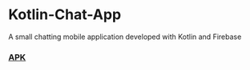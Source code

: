 # Kotlin-Chat-App
A small chatting mobile application developed with Kotlin and Firebase 
### [APK](https://github.com/Mehdi-KHALFALLAH/Kotlin-Chat-App/blob/master/Kotlin%20Chat.apk/)
